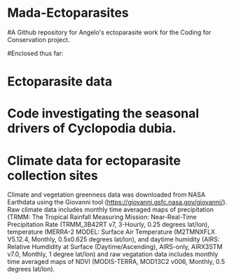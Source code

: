 # Mada-Ectoparasites

#A Github repository for Angelo's ectoparasite work for the Coding for Conservation project. 

#Enclosed thus far:
#   Ectoparasite data
#   Code investigating the seasonal drivers of Cyclopodia dubia.

#   Climate data for ectoparasite collection sites
Climate and vegetation greenness data was downloaded from NASA Earthdata using the Giovanni tool (https://giovanni.gsfc.nasa.gov/giovanni/). Raw climate data includes monthly time averaged maps of precipitation (TRMM: The Tropical Rainfall Measuring Mission: Near-Real-Time Precipitation Rate (TRMM_3B42RT v7, 3-Hourly, 0.25 degrees lat/lon), temperature (MERRA-2 MODEL: Surface Air Temperature (M2TMNXFLX V5.12.4, Monthly, 0.5x0.625 degrees lat/lon), and daytime humidity (AIRS: Relative Humdidity at Surface (Daytime/Ascending), AIRS-only, AIRX3STM v7.0, Monthly, 1 degree lat/lon) and raw vegatation data includes monthly time averaged maps of NDVI (MODIS-TERRA, MOD13C2 v006, Monthly, 0.5 degrees lat/lon). 
